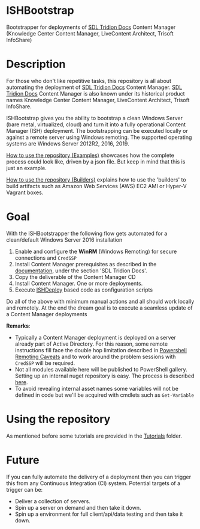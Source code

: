 # ISHBootstrap
Bootstrapper for deployments of [SDL Tridion Docs](https://sdl.com/xml) Content Manager (Knowledge Center Content Manager, LiveContent Architect, Trisoft InfoShare)

# Description

For those who don't like repetitive tasks, this repository is all about automating the deployment of [SDL Tridion Docs](https://sdl.com/xml) Content Manager.
[SDL Tridion Docs](https://sdl.com/xml) Content Manager is also known under its historical product names Knowledge Center Content Manager, LiveContent Architect, Trisoft InfoShare.

ISHBootstrap gives you the ability to bootstrap a clean Windows Server (bare metal, virtualized, cloud) and turn it into a fully operational Content Manager (ISH) deployment.
The bootstrapping can be executed locally or against a remote server using Windows remoting.
The supported operating systems are Windows Server 2012R2, 2016, 2019.

[How to use the repository (Examples)](Tutorials/How%20to%20use%20the%20repository%20(Examples).md) showcases how the complete process could look like, driven by a json file. 
But keep in mind that this is just an example.

[How to use the repository (Builders)](Tutorials/How%20to%20use%20the%20repository%20(Builders).md) explains how to use the 'builders' to build artifacts such as Amazon Web Services (AWS) EC2 AMI or Hyper-V Vagrant boxes.

# Goal 
With the ISHBootstrapper the following flow gets automated for a clean/default Windows Server 2016 installation

1. Enable and configure the **WinRM** (Windows Remoting) for secure connections and `CredSSP`
1. Install Content Manager prerequisites as described in the [documentation](https://docs.sdl.com/LiveContent/), under the section 'SDL Tridion Docs'.
1. Copy the deliverable of the Content Manager CD
1. Install Content Manager. One or more deployments.
1. Execute [ISHDeploy](https://powershellgallery.com/packages/ISHDeploy/) based code as configuration scripts

Do all of the above with minimum manual actions and all should work locally and remotely. 
At the end the dream goal is to execute a seamless update of a Content Manager deployments   

**Remarks**:

- Typically a Content Manager deployment is deployed on a server already part of Active Directory. 
For this reason, some remote instructions fill face the double hop limitation described in [Powershell Remoting Caveats](https://sarafian.github.io/2016/07/05/remoting-caveats.html) and to work around the problem sessions with `CredSSP` will be required.
- Not all modules available here will be published to PowerShell gallery. Setting up an internal nuget repository is easy. The process is described [here](https://docs.nuget.org/create/hosting-your-own-nuget-feeds).
- To avoid revealing internal asset names some variables will not be defined in code but we'll be acquired with cmdlets such as `Get-Variable`

# Using the repository

As mentioned before some tutorials are provided in the [Tutorials](Tutorials) folder.

# Future

If you can fully automate the delivery of a deployment then you can trigger this from any Continuous Integration (CI) system. 
Potential targets of a trigger can be:

- Deliver a collection of servers.
- Spin up a server on demand and then take it down.
- Spin up a environment for full client/api/data testing and then take it down.